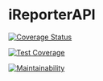 # iReporterAPI

[![Coverage Status](https://coveralls.io/repos/github/asimwec/iReporterAPI/badge.svg?branch=master)](https://coveralls.io/github/asimwec/iReporterAPI?branch=master)

[![Test Coverage](https://api.codeclimate.com/v1/badges/31a668fb345e0dc7f65b/test_coverage)](https://codeclimate.com/github/asimwec/iReporterAPI/test_coverage)

[![Maintainability](https://api.codeclimate.com/v1/badges/31a668fb345e0dc7f65b/maintainability)](https://codeclimate.com/github/asimwec/iReporterAPI/maintainability)
